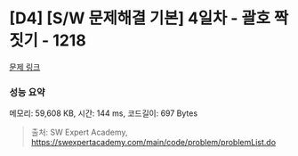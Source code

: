 # [D4] [S/W 문제해결 기본] 4일차 - 괄호 짝짓기 - 1218 

[문제 링크](https://swexpertacademy.com/main/code/problem/problemDetail.do?contestProbId=AV14eWb6AAkCFAYD) 

### 성능 요약

메모리: 59,608 KB, 시간: 144 ms, 코드길이: 697 Bytes



> 출처: SW Expert Academy, https://swexpertacademy.com/main/code/problem/problemList.do